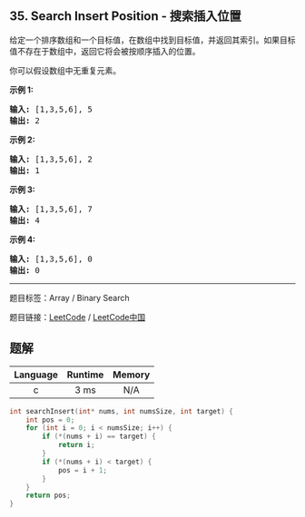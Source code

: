 ## 35. Search Insert Position - 搜索插入位置

<!--If you want to use the English description, use `question.content` instead-->

<p>给定一个排序数组和一个目标值，在数组中找到目标值，并返回其索引。如果目标值不存在于数组中，返回它将会被按顺序插入的位置。</p>

<p>你可以假设数组中无重复元素。</p>

<p><strong>示例 1:</strong></p>

<pre><strong>输入:</strong> [1,3,5,6], 5
<strong>输出:</strong> 2
</pre>

<p><strong>示例&nbsp;2:</strong></p>

<pre><strong>输入:</strong> [1,3,5,6], 2
<strong>输出:</strong> 1
</pre>

<p><strong>示例 3:</strong></p>

<pre><strong>输入:</strong> [1,3,5,6], 7
<strong>输出:</strong> 4
</pre>

<p><strong>示例 4:</strong></p>

<pre><strong>输入:</strong> [1,3,5,6], 0
<strong>输出:</strong> 0
</pre>



-----

题目标签：Array / Binary Search

题目链接：[LeetCode](https://leetcode.com/problems/search-insert-position/description/)  /  [LeetCode中国](https://leetcode-cn.com/problems/search-insert-position/description/)

## 题解



| Language | Runtime | Memory |
|:---:|:---:|:---:|
| c  | 3  ms | N/A |

```c
int searchInsert(int* nums, int numsSize, int target) {
    int pos = 0;
    for (int i = 0; i < numsSize; i++) {
        if (*(nums + i) == target) {
            return i;
        }
        if (*(nums + i) < target) {
            pos = i + 1;
        }
    }
    return pos;
}
```
